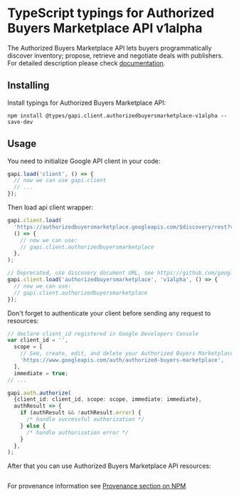 # TypeScript typings for Authorized Buyers Marketplace API v1alpha

The Authorized Buyers Marketplace API lets buyers programmatically discover inventory; propose, retrieve and negotiate deals with publishers.
For detailed description please check [documentation](https://developers.google.com/authorized-buyers/apis/marketplace/reference/rest/).

## Installing

Install typings for Authorized Buyers Marketplace API:

```
npm install @types/gapi.client.authorizedbuyersmarketplace-v1alpha --save-dev
```

## Usage

You need to initialize Google API client in your code:

```typescript
gapi.load('client', () => {
  // now we can use gapi.client
  // ...
});
```

Then load api client wrapper:

```typescript
gapi.client.load(
  'https://authorizedbuyersmarketplace.googleapis.com/$discovery/rest?version=v1alpha',
  () => {
    // now we can use:
    // gapi.client.authorizedbuyersmarketplace
  },
);
```

```typescript
// Deprecated, use discovery document URL, see https://github.com/google/google-api-javascript-client/blob/master/docs/reference.md#----gapiclientloadname----version----callback--
gapi.client.load('authorizedbuyersmarketplace', 'v1alpha', () => {
  // now we can use:
  // gapi.client.authorizedbuyersmarketplace
});
```

Don't forget to authenticate your client before sending any request to resources:

```typescript
// declare client_id registered in Google Developers Console
var client_id = '',
  scope = [
    // See, create, edit, and delete your Authorized Buyers Marketplace entities.
    'https://www.googleapis.com/auth/authorized-buyers-marketplace',
  ],
  immediate = true;
// ...

gapi.auth.authorize(
  {client_id: client_id, scope: scope, immediate: immediate},
  authResult => {
    if (authResult && !authResult.error) {
      /* handle successful authorization */
    } else {
      /* handle authorization error */
    }
  },
);
```

After that you can use Authorized Buyers Marketplace API resources: <!-- TODO: make this work for multiple namespaces -->

```typescript

```

For provenance information see [Provenance section on NPM](https://www.npmjs.com/package/@maxim_mazurok/gapi.client.authorizedbuyersmarketplace-v1alpha#Provenance:~:text=none-,Provenance,-Built%20and%20signed)
